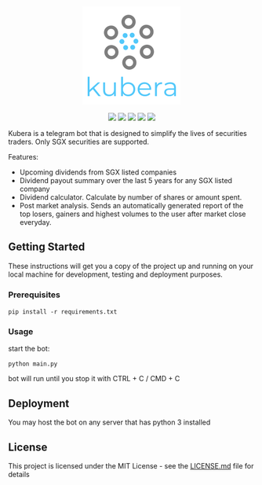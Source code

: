 <p align="center"><img src="https://github.com/santhoshraje/kubera/blob/master/logo.png"></p>

<p align="center">
<img src="https://img.shields.io/badge/built%20with-Python3-red.svg" />
<img src="https://img.shields.io/github/v/release/santhoshraje/kubera" />
<img src="https://img.shields.io/badge/telegram-%40kubera__bot-blue" />
<img src="https://img.shields.io/github/last-commit/santhoshraje/kubera/master" />
<img src="https://img.shields.io/badge/license-MIT-orange" />
</p>

Kubera is a telegram bot that is designed to simplify the lives of securities traders. Only SGX securities are supported.

Features: 

 - Upcoming dividends from SGX listed companies
 - Dividend payout summary over the last 5 years for any SGX listed company
 - Dividend calculator. Calculate by number of shares or amount spent.
 - Post market analysis. Sends an automatically generated report of the top losers, gainers and highest volumes to the user after market close everyday.
  
 ## Getting Started

These instructions will get you a copy of the project up and running on your local machine for development, testing and deployment purposes.

### Prerequisites
```
pip install -r requirements.txt
```

### Usage

start the bot:

```
python main.py
```
bot will run until you stop it with CTRL + C / CMD + C

## Deployment

You may host the bot on any server that has python 3 installed

## License

This project is licensed under the MIT License - see the [LICENSE.md](LICENSE.md) file for details

